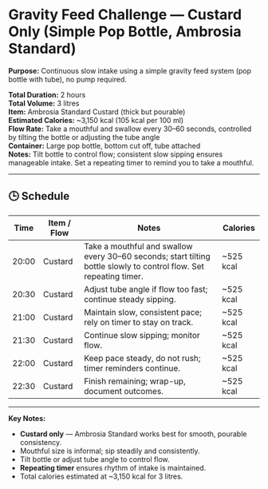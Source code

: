 # Gravity Feed Challenge — Custard Only (Simple Pop Bottle, Ambrosia Standard)

**Purpose:** Continuous slow intake using a simple gravity feed system (pop bottle with tube), no pump required.

**Total Duration:** 2 hours  
**Total Volume:** 3 litres  
**Item:** Ambrosia Standard Custard (thick but pourable)  
**Estimated Calories:** ~3,150 kcal (105 kcal per 100 ml)  
**Flow Rate:** Take a mouthful and swallow every 30–60 seconds, controlled by tilting the bottle or adjusting the tube angle  
**Container:** Large pop bottle, bottom cut off, tube attached  
**Notes:** Tilt bottle to control flow; consistent slow sipping ensures manageable intake. Set a repeating timer to remind you to take a mouthful.

---

## 🕒 Schedule

| Time  | Item / Flow | Notes                                                                                                              | Calories  |
| ----- | ----------- | ------------------------------------------------------------------------------------------------------------------ | --------- |
| 20:00 | Custard     | Take a mouthful and swallow every 30–60 seconds; start tilting bottle slowly to control flow. Set repeating timer. | ~525 kcal |
| 20:30 | Custard     | Adjust tube angle if flow too fast; continue steady sipping.                                                       | ~525 kcal |
| 21:00 | Custard     | Maintain slow, consistent pace; rely on timer to stay on track.                                                    | ~525 kcal |
| 21:30 | Custard     | Continue slow sipping; monitor flow.                                                                               | ~525 kcal |
| 22:00 | Custard     | Keep pace steady, do not rush; timer reminders continue.                                                           | ~525 kcal |
| 22:30 | Custard     | Finish remaining; wrap-up, document outcomes.                                                                      | ~525 kcal |

---

**Key Notes:**

- **Custard only** — Ambrosia Standard works best for smooth, pourable consistency.
- Mouthful size is informal; sip steadily and consistently.
- Tilt bottle or adjust tube angle to control flow.
- **Repeating timer** ensures rhythm of intake is maintained.
- Total calories estimated at ~3,150 kcal for 3 litres.
